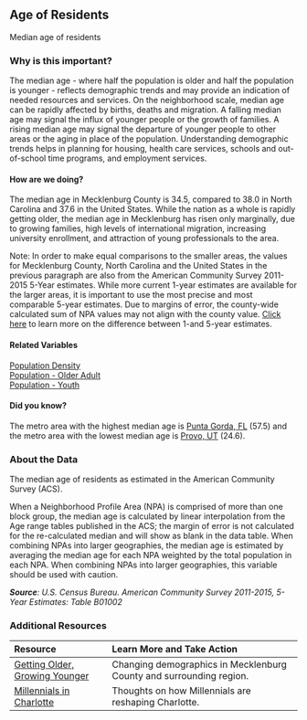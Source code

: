## Age of Residents
Median age of residents 

### Why is this important?
The median age - where half the population is older and half the population is younger - reflects demographic trends and may provide an indication of needed resources and services. On the neighborhood scale, median age can be rapidly affected by births, deaths and migration. A falling median age may signal the influx of younger people or the growth of families. A rising median age may signal the departure of younger people to other areas or the aging in place of the population. Understanding demographic trends helps in planning for housing, health care services, schools and out-of-school time programs, and employment services. 

#### How are we doing?
The median age in Mecklenburg County is 34.5, compared to 38.0 in North Carolina and 37.6 in the United States. While the nation as a whole is rapidly getting older, the median age in Mecklenburg has risen only marginally, due to growing families, high levels of international migration, increasing university enrollment, and attraction of young professionals to the area.

Note: In order to make equal comparisons to the smaller areas, the values for Mecklenburg County, North Carolina and the United States in the previous paragraph are also from the American Community Survey 2011-2015 5-Year estimates. While more current 1-year estimates are available for the larger areas, it is important to use the most precise and most comparable 5-year estimates. Due to margins of error, the county-wide calculated sum of NPA values may not align with the county value. [Click here]( http://www.census.gov/programs-surveys/acs/guidance/estimates.html/) to learn more on the difference between 1-and 5-year estimates.

#### Related Variables
<a href="javascript:void(0)" onclick="model.metricId = 'm47'">Population Density</a>  
<a href="javascript:void(0)" onclick="model.metricId = 'm13'">Population - Older Adult</a>  
<a href="javascript:void(0)" onclick="model.metricId = 'm12'">Population - Youth</a>  

#### Did you know?
The  metro area with the  highest median age is [Punta Gorda, FL](http://www.ci.punta-gorda.fl.us/) (57.5) and the metro area with the lowest median age is [Provo, UT](http://www.provo.org/) (24.6).

### About the Data
The median age of residents as estimated in the American Community Survey (ACS). 
 
When a Neighborhood Profile Area (NPA) is comprised of more than one block group, the median age is calculated by linear interpolation from the Age range tables published in the ACS; the margin of error is not calculated for the re-calculated median and will show as blank in the data table. When combining NPAs into larger geographies, the median age is estimated by averaging the median age for each NPA weighted by the total population in each NPA. When combining NPAs into larger geographies, this variable should be used with caution.

_**Source**: U.S. Census Bureau. American Community Survey <span tabindex="1000" class="meta-definition" data-toggle="popover" data-title="Why 2011-2015 not 2015?" data-content="Data labeled 2011-2015 describe average conditions reported through the American Community Survey (ACS) during the period of January 2011 through December 2015. The Census collects ACS data from only a small sample of households every month. For reliable small-area estimates, the Census compiles five years of ACS data, which are used in the Quality of Life Explorer.">2011-2015</span>, 5-Year Estimates: Table B01002_


### Additional Resources

|Resource | Learn More and Take Action | 
|:--- | :--- |
|[Getting Older, Growing Younger](http://ui.uncc.edu/story/census-2011-charlotte-region-age-change) | Changing demographics in Mecklenburg County and surrounding region.
|[Millennials in Charlotte](http://www.bizjournals.com/charlotte/print-edition/2014/07/11/from-how-they-work-to-where-they-live-millennials.html?page=all)| Thoughts on how Millennials are reshaping Charlotte.